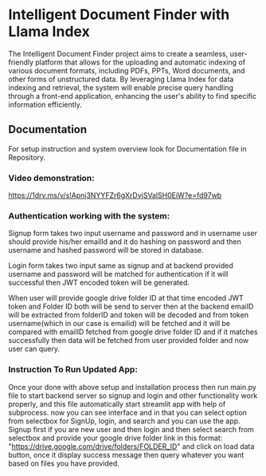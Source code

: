 
# Intelligent Document Finder with Llama Index

The Intelligent Document Finder project aims to create a seamless, user-friendly platform 
that allows for the uploading and automatic indexing of various document formats, 
including PDFs, PPTs, Word documents, and other forms of unstructured data. By 
leveraging Llama Index for data indexing and retrieval, the system will enable precise query 
handling through a front-end application, enhancing the user's ability to find specific 
information efficiently.





## Documentation

For setup instruction and system overview look for Documentation file in Repository.

### Video demonstration: 
https://1drv.ms/v/s!Apnj3NYYFZr6gXrDvjSValSH0EiW?e=fd97wb


### Authentication working with the system:


Signup form takes two input username and password and in username user should provide his/her emailId and it do hashing on password and then username and hashed password will be stored in database. 

Login form takes two input same as signup and at backend provided username and password will be matched for authentication if it will successful then JWT encoded token will be generated.

When user will provide google drive folder ID at that time encoded JWT token and Folder ID both will be send to server then at the backend emaiID will be extracted from folderID and token will be decoded and from token username(which in our case is emailid) will be fetched and it will be compared with emailID fetched from google drive folder ID and if it matches successfully then data will be fetched from user provided folder and now user can query.


### Instruction To Run Updated App:


Once your done with above setup and installation process then run main.py file to start backend server so signup and login and other functionality work properly, and this file automatically start streamlit app with help of subprocess. now you can see interface and in that you can select option from selectbox for SignUp, login, and search and you can use the app. Signup first if you are new user and then login and then select search from selectbox and provide your google drive folder link in this format: "https://drive.google.com/drive/folders/FOLDER_ID" and click on load data button, once it display success message then query whatever you want based on files you have provided.

